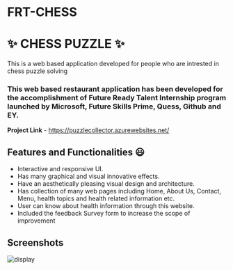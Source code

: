# FRT-CHESS

# ✨ CHESS PUZZLE  ✨

This is a web based application developed for people who are intrested in chess puzzle solving

### This web based restaurant application has been developed for the accomplishment of Future Ready Talent Internship program launched by Microsoft, Future Skills Prime, Quess, Github and EY.


**Project Link** - https://puzzlecollector.azurewebsites.net/


## Features and Functionalities 😃

- Interactive and responsive UI.
- Has many graphical and visual innovative effects.
- Have an aesthetically pleasing visual design and architecture.
- Has collection of many web pages including Home, About Us, Contact, Menu, health topics and health related information etc.
- User can know about health information through this website.
- Included the feedback Survey form to increase the scope of improvement 

## Screenshots

![display](https://user-images.githubusercontent.com/80285847/174723300-76342a45-af5d-40b5-9ab7-0e6ecfe5b14f.jpeg)
